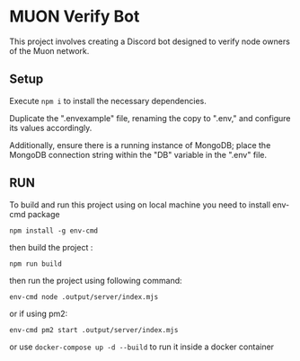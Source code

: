 # MUON Verify Bot

This project involves creating a Discord bot designed to verify node owners of the Muon network.

## Setup

Execute `npm i` to install the necessary dependencies.

Duplicate the ".envexample" file, renaming the copy to ".env," and configure its values accordingly.

Additionally, ensure there is a running instance of MongoDB; place the MongoDB connection string within the "DB" variable in the ".env" file.

## RUN
To build and run this project using on local machine you need to install env-cmd package
 
 `npm install -g env-cmd`

then build the project :

`npm run build`

then run the project using following command:

`env-cmd node .output/server/index.mjs`

or if using pm2:

`env-cmd pm2 start .output/server/index.mjs ` 

or use `docker-compose up -d --build` to run it inside a docker container